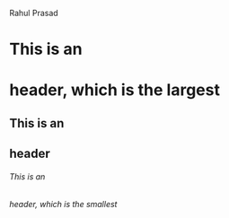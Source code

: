 Rahul Prasad
# This is an <h1> header, which is the largest
## This is an <h2> header
###### This is an <h6> header, which is the smallest
